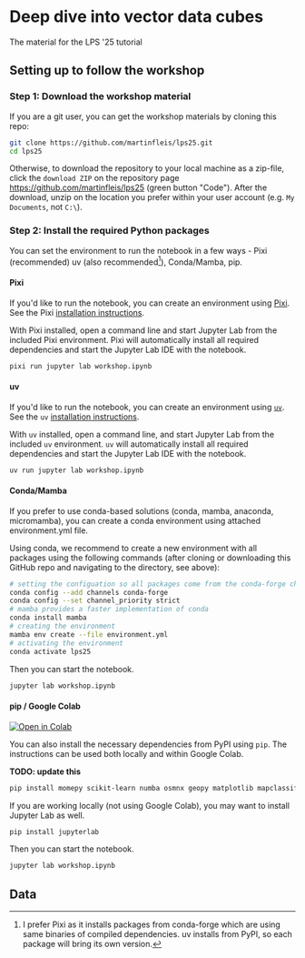 # Deep dive into vector data cubes

The material for the LPS '25 tutorial

## Setting up to follow the workshop

### Step 1: Download the workshop material

If you are a git user, you can get the workshop materials by cloning this repo:

```sh
git clone https://github.com/martinfleis/lps25.git
cd lps25
```

Otherwise, to download the repository to your local machine as a zip-file,
click the `download ZIP` on the repository page
<https://github.com/martinfleis/lps25>
(green button "Code"). After the download, unzip on the location you prefer
within your user account (e.g. `My Documents`, not `C:\`).

### Step 2: Install the required Python packages

You can set the environment to run the notebook in a few ways - Pixi (recommended) uv (also recommended[^1]), Conda/Mamba, pip.

[^1]: I prefer Pixi as it installs packages from conda-forge which are using same binaries of compiled dependencies. uv installs from PyPI, so each package will bring its own version.

#### Pixi

If you'd like to run the notebook, you can create an environment using [Pixi](https://pixi.sh/latest/). See the Pixi [installation instructions](https://pixi.sh/latest/#__tabbed_1_2).

With Pixi installed, open a command line and start Jupyter Lab from the included Pixi environment. Pixi will automatically install all required dependencies and start the Jupyter Lab IDE with the notebook.

```sh
pixi run jupyter lab workshop.ipynb
```

#### uv

If you'd like to run the notebook, you can create an environment using [`uv`](https://docs.astral.sh/uv/). See the `uv` [installation instructions](https://docs.astral.sh/uv/getting-started/installation/).

With `uv` installed, open a command line, and start Jupyter Lab from the included `uv` environment. `uv` will automatically install all required dependencies and start the Jupyter Lab IDE with the notebook.

```sh
uv run jupyter lab workshop.ipynb
```

#### Conda/Mamba

If you prefer to use conda-based solutions (conda, mamba, anaconda, micromamba), you can create a conda environment using attached environment.yml file.

Using conda, we recommend to create a new environment with all packages using
the following commands (after cloning or downloading this GitHub repo and
navigating to the directory, see above):

```bash
# setting the configuation so all packages come from the conda-forge channel
conda config --add channels conda-forge
conda config --set channel_priority strict
# mamba provides a faster implementation of conda
conda install mamba
# creating the environment
mamba env create --file environment.yml
# activating the environment
conda activate lps25
```

Then you can start the notebook.

```sh
jupyter lab workshop.ipynb
```

#### pip / Google Colab

[![Open in Colab](https://colab.research.google.com/assets/colab-badge.svg)](https://colab.research.google.com/github/martinfleis/lps25/blob/main/workshop.ipynb)

You can also install the necessary dependencies from PyPI using `pip`. The instructions can be used both locally and within Google Colab.

**TODO: update this**

```bash
pip install momepy scikit-learn numba osmnx geopy matplotlib mapclassify folium clustergram bokeh geoplanar neatnet
```

If you are working locally (not using Google Colab), you may want to install Jupyter Lab as well.

```bash
pip install jupyterlab
```

Then you can start the notebook.

```sh
jupyter lab workshop.ipynb
```

## Data

